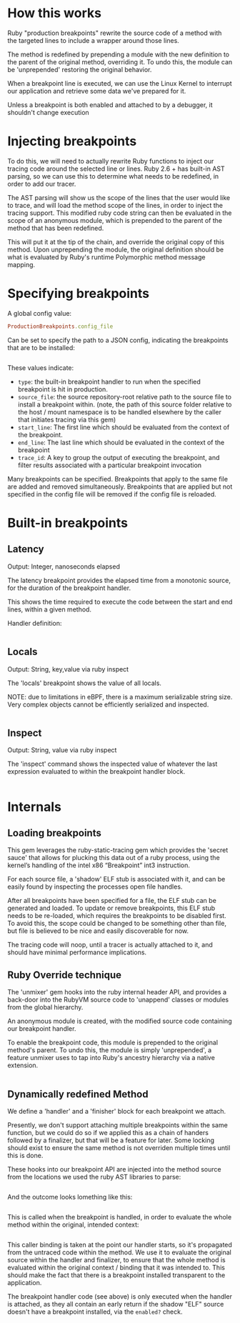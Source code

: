 # How this works

Ruby "production breakpoints" rewrite the source code of a method with the targeted lines to include a wrapper around those lines.

The method is redefined by prepending a module with the new definition to the parent of the original method, overriding it. To undo this,
the module can be 'unprepended' restoring the original behavior.

When a breakpoint line is executed, we can use the Linux Kernel to interrupt our application and retrieve some data we've prepared for it.

Unless a breakpoint is both enabled and attached to by a debugger, it shouldn't change execution

# Injecting breakpoints

To do this, we will need to actually rewrite Ruby functions to inject our tracing code around the selected line or lines. Ruby 2.6 + has built-in AST parsing, so we can use this to determine what needs to be redefined, in order to add our tracer.

The AST parsing will show us the scope of the lines that the user would like to trace, and will load the method scope of the lines, in order to inject the tracing support. This modified ruby code string can then be evaluated in the scope of an anonymous module, which is prepended to the parent of the method that has been redefined.

This will put it at the tip of the chain, and override the original copy of this method. Upon unprepending the module, the original definition should be what is evaluated by Ruby's runtime Polymorphic method message mapping.

# Specifying breakpoints

A global config value:

```ruby
ProductionBreakpoints.config_file
```

Can be set to specify the path to a JSON config, indicating the breakpoints that are to be installed:

```{.json include=src/ruby-production-breakpoints/test/config/test_load.json}
```

These values indicate:

* `type`: the built-in breakpoint handler to run when the specified breakpoint is hit in production.
* `source_file`: the source repository-root relative path to the source file to install a breakpoint within. (note, the path of this source folder relative to the host / mount namespace is to be handled elsewhere by the caller that initiates tracing via this gem)
* `start_line`: The first line which should be evaluated from the context of the breakpoint.
* `end_line`: The last line which should be evaluated in the context of the breakpoint
* `trace_id`: A key to group the output of executing the breakpoint, and filter results associated with a particular breakpoint invocation

Many breakpoints can be specified. Breakpoints that apply to the same file are added and removed simultaneously. Breakpoints that are applied but not specified in the config file will be removed if the config file is reloaded.

# Built-in breakpoints

## Latency

Output: Integer, nanoseconds elapsed

The latency breakpoint provides the elapsed time from a monotonic source, for the duration of the breakpoint handler.

This shows the time required to execute the code between the start and end lines, within a given method.

Handler definition:

```{.ruby include=src/ruby-production-breakpoints/lib/ruby-production-breakpoints/breakpoints/latency.rb startLine=7 endLine=14}
```

## Locals

Output: String, key,value via ruby inspect

The 'locals' breakpoint shows the value of all locals.

NOTE: due to limitations in eBPF, there is a maximum serializable string size. Very complex objects cannot be efficiently serialized and inspected.


```{.ruby include=src/ruby-production-breakpoints/lib/ruby-production-breakpoints/breakpoints/locals.rb startLine=7 endLine=15}
```

## Inspect

Output: String, value via ruby inspect

The 'inspect' command shows the inspected value of whatever the last expression evaluated to within the breakpoint handler block.

```{.ruby include=src/ruby-production-breakpoints/lib/ruby-production-breakpoints/breakpoints/inspect.rb startLine=7 endLine=12}
```

# Internals

## Loading breakpoints
 
This gem leverages the ruby-static-tracing gem which provides the 'secret sauce' that allows for plucking this data out of a ruby process, using the kernel’s handling of the intel x86 “Breakpoint” int3 instruction.

For each source file, a 'shadow' ELF stub is associated with it, and can be easily found by inspecting the processes open file handles.

After all breakpoints have been specified for a file, the ELF stub can be generated and loaded. To update or remove breakpoints, this ELF stub needs to be re-loaded, which requires the breakpoints to be disabled first. To avoid this, the scope could be changed to be something other than file, but file is believed to be nice and easily discoverable for now.

The tracing code will noop, until a tracer is actually attached to it, and should have minimal performance implications.

## Ruby Override technique

The 'unmixer' gem hooks into the ruby internal header API, and provides a back-door into the RubyVM source code to 'unappend' classes or modules from the global hierarchy.

An anonymous module is created, with the modified source code containing our breakpoint handler.

To enable the breakpoint code, this module is prepended to the original method's parent. To undo this, the module is simply 'unprepended', a feature unmixer uses to tap into Ruby's ancestry hierarchy via a native extension.

```{.ruby include=src/ruby-production-breakpoints/lib/ruby-production-breakpoints/breakpoints/base.rb startLine=26 endLine=35}
```


## Dynamically redefined Method

We define a 'handler' and a 'finisher' block for each breakpoint we attach.

Presently, we don't support attaching multiple breakpoints within the same function, but we could do so if we applied this as a chain of handers followed by a finalizer, but that will be a feature for later. Some locking should exist to ensure the same method is not overriden multiple times until this is done.

These hooks into our breakpoint API are injected into the method source from the locations we used the ruby AST libraries to parse:

```{.ruby include=src/ruby-production-breakpoints/lib/ruby-production-breakpoints/breakpoints/base.rb startLine=60 endLine=74}
```

And the outcome looks lomething like this:


```{.ruby include=src/ruby-production-breakpoints/lib/ruby-production-breakpoints/parser.rb startLine=124 endLine=136}
```

This is called when the breakpoint is handled, in order to evaluate the whole method within the original, intended context:


```{.ruby include=src/ruby-production-breakpoints/lib/ruby-production-breakpoints/breakpoints/base.rb startLine=45 endLine=53}
```

This caller binding is taken at the point our handler starts, so it's propagated from the untraced code within the method. We use it to
evaluate the original source within the handler and finalizer, to ensure that the whole method is evaluated within the original context / binding
that it was intended to. This should make the fact that there is a breakpoint installed transparent to the application.

The breakpoint handler code (see above) is only executed when the handler is attached, as they all contain an early return if the shadow "ELF" source doesn't
have a breakpoint installed, via the `enabled?` check.
